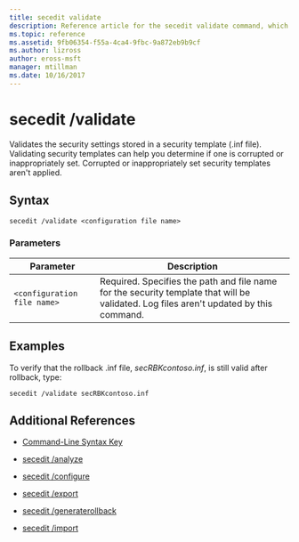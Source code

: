 ```yaml
---
title: secedit validate
description: Reference article for the secedit validate command, which validates the security settings stored in a security template.
ms.topic: reference
ms.assetid: 9fb06354-f55a-4ca4-9fbc-9a872eb9b9cf
ms.author: lizross
author: eross-msft
manager: mtillman
ms.date: 10/16/2017
---
```


# secedit /validate

Validates the security settings stored in a security template (.inf file). Validating security templates can help you determine if one is corrupted or inappropriately set. Corrupted or inappropriately set security templates aren't applied.

## Syntax

```
secedit /validate <configuration file name>
```

### Parameters

| Parameter | Description |
|--|--|
| `<configuration file name>` | Required. Specifies the path and file name for the security template that will be validated. Log files aren't updated by this command. |

## Examples

To verify that the rollback .inf file, *secRBKcontoso.inf*, is still valid after rollback, type:

```
secedit /validate secRBKcontoso.inf
```

## Additional References

- [Command-Line Syntax Key](command-line-syntax-key.md)

- [secedit /analyze](secedit-analyze.md)

- [secedit /configure](secedit-configure.md)

- [secedit /export](secedit-export.md)

- [secedit /generaterollback](secedit-generaterollback.md)

- [secedit /import](secedit-import.md)